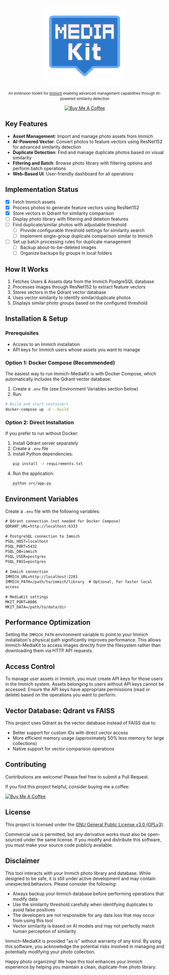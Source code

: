 <p align="center"></p>

<p align="center"><img src="src/assets/logo.png" width="256" height="256" alt="logo" /></p>
<p align="center">
<small> 
An extension toolkit for <a href="https://github.com/immich-app/immich">Immich</a>
enabling advanced management capabilities through AI-powered similarity detection
</small>
</p>
<p align="center">
<a href="https://buymeacoffee.com/razgrizhsu" target="_blank"><img src="https://img.shields.io/badge/Buy%20Me%20A%20Coffee-Support-yellow.svg?style=flat-square&logo=buy-me-a-coffee" alt="Buy Me A Coffee"/></a>
</p>

## Key Features

- **Asset Management**: Import and manage photo assets from Immich
- **AI-Powered Vector**: Convert photos to feature vectors using ResNet152 for advanced similarity detection
- **Duplicate Detection**: Find and manage duplicate photos based on visual similarity
- **Filtering and Batch**: Browse photo library with filtering options and perform batch operations
- **Web-Based UI**: User-friendly dashboard for all operations

## Implementation Status

- [x] Fetch Immich assets
- [x] Process photos to generate feature vectors using ResNet152
- [x] Store vectors in Qdrant for similarity comparison
- [ ] Display photo library with filtering and deletion features
- [ ] Find duplicate/similar photos with adjustable threshold
    - [ ] Provide configurable threshold settings for similarity search
    - [ ] Implement single-group duplicate comparison similar to Immich
- [ ] Set up batch processing rules for duplicate management
    - [ ] Backup about-to-be-deleted images
    - [ ] Organize backups by groups in local folders

## How It Works

1. Fetches Users & Assets data from the Immich PostgreSQL database
2. Processes images through ResNet152 to extract feature vectors
3. Stores vectors in the Qdrant vector database
4. Uses vector similarity to identify similar/duplicate photos
5. Displays similar photo groups based on the configured threshold

## Installation & Setup

### Prerequisites

- Access to an Immich installation
- API keys for Immich users whose assets you want to manage

### Option 1: Docker Compose (Recommended)

The easiest way to run Immich-MediaKit is with Docker Compose, which automatically includes the Qdrant vector database:

1. Create a `.env` file (see Environment Variables section below)
2. Run:

```bash
# Build and start containers
docker-compose up -d --build
```

### Option 2: Direct Installation

If you prefer to run without Docker:

1. Install Qdrant server separately
2. Create a `.env` file
3. Install Python dependencies:
   ```bash
   pip install -r requirements.txt
   ```
4. Run the application:
   ```bash
   python src/app.py
   ```

## Environment Variables

Create a `.env` file with the following variables:

```
# Qdrant connection (not needed for Docker Compose)
QDRANT_URL=http://localhost:6333

# PostgreSQL connection to Immich
PSQL_HOST=localhost
PSQL_PORT=5432
PSQL_DB=immich
PSQL_USER=postgres
PSQL_PASS=postgres

# Immich connection
IMMICH_URL=http://localhost:2283
IMMICH_PATH=/path/to/immich/library  # Optional, for faster local access

# MediaKit settings
MKIT_PORT=8086
MKIT_DATA=/path/to/data/dir
```

## Performance Optimization

Setting the `IMMICH_PATH` environment variable to point to your Immich installation's physical path significantly improves performance. This allows Immich-MediaKit to access images directly from the filesystem rather than downloading them via HTTP API requests.

## Access Control

To manage user assets in Immich, you must create API keys for those users in the Immich system. Assets belonging to users without API keys cannot be accessed. Ensure the API keys have appropriate permissions (read or delete) based on the operations you want to perform.

## Vector Database: Qdrant vs FAISS

This project uses Qdrant as the vector database instead of FAISS due to:

- Better support for custom IDs with direct vector access
- More efficient memory usage (approximately 50% less memory for large collections)
- Native support for vector comparison operations

## Contributing

Contributions are welcome! Please feel free to submit a Pull Request.

If you find this project helpful, consider buying me a coffee:

[![Buy Me A Coffee](https://www.buymeacoffee.com/assets/img/custom_images/orange_img.png)](https://buymeacoffee.com/razgrizhsu)

## License

This project is licensed under the [GNU General Public License v3.0 (GPLv3)](https://www.gnu.org/licenses/gpl-3.0.en.html).

Commercial use is permitted, but any derivative works must also be open-sourced under the same license. If you modify and distribute this software, you must make your source code publicly available.

## Disclaimer

This tool interacts with your Immich photo library and database.
While designed to be safe, it is still under active development and may contain unexpected behaviors.
Please consider the following:

- Always backup your Immich database before performing operations that modify data
- Use the similarity threshold carefully when identifying duplicates to avoid false positives
- The developers are not responsible for any data loss that may occur from using this tool
- Vector similarity is based on AI models and may not perfectly match human perception of similarity

Immich-MediaKit is provided "as is" without warranty of any kind. By using this software, you acknowledge the potential risks involved in managing and potentially modifying your photo collection.

Happy photo organizing! We hope this tool enhances your Immich experience by helping you maintain a clean, duplicate-free photo library.
